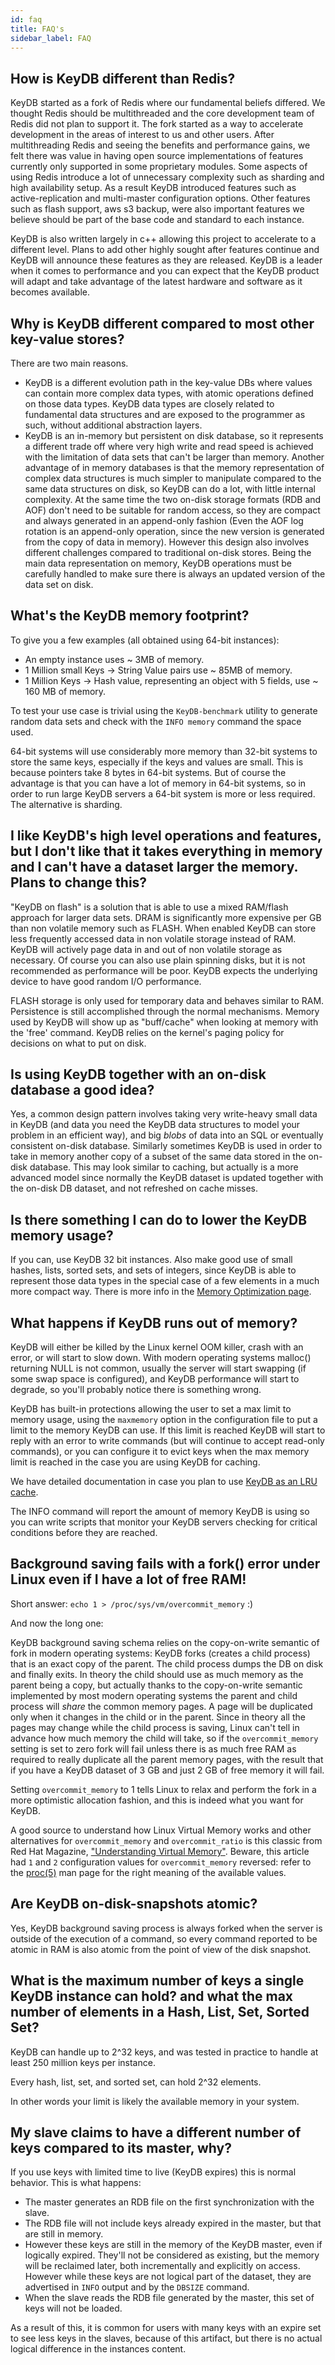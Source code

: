 ```yaml
---
id: faq          
title: FAQ's 
sidebar_label: FAQ 
---
```


## How is KeyDB different than Redis?

KeyDB started as a fork of Redis where our fundamental beliefs differed. 
We thought Redis should be multithreaded and the core development team of 
Redis did not plan to support it. The fork started as a way to accelerate 
development in the areas of interest to us and other users. After multithreading 
Redis and seeing the benefits and performance gains, we felt there was value 
in having open source implementations of features currently only supported in some proprietary modules.
Some aspects of using Redis introduce a lot of unnecessary complexity such as sharding and high availability setup. 
As a result KeyDB introduced features such as active-replication and multi-master configuration options. 
Other features such as flash support, aws s3 backup, were also important features we believe should be part of the base code 
and standard to each instance.

KeyDB is also written largely in c++ allowing this project to accelerate to a different level. Plans to add other highly
sought after features continue and KeyDB will announce these features as they are released. KeyDB is a leader when it comes
to performance and you can expect that the KeyDB product will adapt and take advantage of the latest hardware and software as it becomes available. 

## Why is KeyDB different compared to most other key-value stores?

There are two main reasons.

* KeyDB is a different evolution path in the key-value DBs where values can contain more complex data types, with atomic operations defined on those data types. KeyDB data types are closely related to fundamental data structures and are exposed to the programmer as such, without additional abstraction layers.
* KeyDB is an in-memory but persistent on disk database, so it represents a different trade off where very high write and read speed is achieved with the limitation of data sets that can't be larger than memory. Another advantage of
in memory databases is that the memory representation of complex data structures
is much simpler to manipulate compared to the same data structures on disk, so
KeyDB can do a lot, with little internal complexity. At the same time the
two on-disk storage formats (RDB and AOF) don't need to be suitable for random
access, so they are compact and always generated in an append-only fashion
(Even the AOF log rotation is an append-only operation, since the new version
is generated from the copy of data in memory). However this design also involves
different challenges compared to traditional on-disk stores. Being the main data
representation on memory, KeyDB operations must be carefully handled to make sure
there is always an updated version of the data set on disk.

## What's the KeyDB memory footprint?

To give you a few examples (all obtained using 64-bit instances):

* An empty instance uses ~ 3MB of memory.
* 1 Million small Keys -> String Value pairs use ~ 85MB of memory.
* 1 Million Keys -> Hash value, representing an object with 5 fields, use ~ 160 MB of memory.

To test your use case is trivial using the `KeyDB-benchmark` utility to generate random data sets and check with the `INFO memory` command the space used.

64-bit systems will use considerably more memory than 32-bit systems to store the same keys, especially if the keys and values are small. This is because pointers take 8 bytes in 64-bit systems. But of course the advantage is that you can
have a lot of memory in 64-bit systems, so in order to run large KeyDB servers a 64-bit system is more or less required. The alternative is sharding.

## I like KeyDB's high level operations and features, but I don't like that it takes everything in memory and I can't have a dataset larger the memory. Plans to change this?

"KeyDB on flash" is a solution that is able to use a mixed RAM/flash approach for
larger data sets. DRAM is significantly more expensive per GB than non volatile memory such as FLASH. When enabled KeyDB can store less frequently accessed data in non volatile storage instead of RAM. KeyDB will actively page data in and out of non volatile storage as necessary. Of course you can also use plain spinning disks, but it is not recommended as performance will be poor. KeyDB expects the underlying device to have good random I/O performance.

FLASH storage is only used for temporary data and behaves similar to RAM. Persistence is still accomplished through the normal mechanisms. Memory used by KeyDB will show up as "buff/cache" when looking at memory with the 'free' command. KeyDB relies on the kernel's paging policy for decisions on what to put on disk.



## Is using KeyDB together with an on-disk database a good idea?

Yes, a common design pattern involves taking very write-heavy small data
in KeyDB (and data you need the KeyDB data structures to model your problem
in an efficient way), and big *blobs* of data into an SQL or eventually
consistent on-disk database. Similarly sometimes KeyDB is used in order to
take in memory another copy of a subset of the same data stored in the on-disk
database. This may look similar to caching, but actually is a more advanced model
since normally the KeyDB dataset is updated together with the on-disk DB dataset,
and not refreshed on cache misses.

## Is there something I can do to lower the KeyDB memory usage?

If you can, use KeyDB 32 bit instances. Also make good use of small hashes,
lists, sorted sets, and sets of integers, since KeyDB is able to represent
those data types in the special case of a few elements in a much more compact
way. There is more info in the [Memory Optimization page](https://docs.keydb.dev/docs/memory-optimization).

## What happens if KeyDB runs out of memory?

KeyDB will either be killed by the Linux kernel OOM killer,
crash with an error, or will start to slow down.
With modern operating systems malloc() returning NULL is not common, usually
the server will start swapping (if some swap space is configured), and KeyDB
performance will start to degrade, so you'll probably notice there is something
wrong.

KeyDB has built-in protections allowing the user to set a max limit to memory
usage, using the `maxmemory` option in the configuration file to put a limit
to the memory KeyDB can use. If this limit is reached KeyDB will start to reply
with an error to write commands (but will continue to accept read-only
commands), or you can configure it to evict keys when the max memory limit
is reached in the case you are using KeyDB for caching.

We have detailed documentation in case you plan to use [KeyDB as an LRU cache](https://docs.keydb.dev/docs/lru-cache).

The INFO command will report the amount of memory KeyDB is using so you can
write scripts that monitor your KeyDB servers checking for critical conditions
before they are reached.

## Background saving fails with a fork() error under Linux even if I have a lot of free RAM!

Short answer: `echo 1 > /proc/sys/vm/overcommit_memory` :)

And now the long one:

KeyDB background saving schema relies on the copy-on-write semantic of fork in
modern operating systems: KeyDB forks (creates a child process) that is an
exact copy of the parent. The child process dumps the DB on disk and finally
exits. In theory the child should use as much memory as the parent being a
copy, but actually thanks to the copy-on-write semantic implemented by most
modern operating systems the parent and child process will _share_ the common
memory pages. A page will be duplicated only when it changes in the child or in
the parent. Since in theory all the pages may change while the child process is
saving, Linux can't tell in advance how much memory the child will take, so if
the `overcommit_memory` setting is set to zero fork will fail unless there is
as much free RAM as required to really duplicate all the parent memory pages,
with the result that if you have a KeyDB dataset of 3 GB and just 2 GB of free
memory it will fail.

Setting `overcommit_memory` to 1 tells Linux to relax and perform the fork in a
more optimistic allocation fashion, and this is indeed what you want for KeyDB.

A good source to understand how Linux Virtual Memory works and other
alternatives for `overcommit_memory` and `overcommit_ratio` is this classic
from Red Hat Magazine, ["Understanding Virtual Memory"][redhatvm].
Beware, this article had `1` and `2` configuration values for `overcommit_memory`
reversed: refer to the [proc(5)][proc5] man page for the right meaning of the
available values.

[redhatvm]: http://www.redhat.com/magazine/001nov04/features/vm/
[proc5]: http://man7.org/linux/man-pages/man5/proc.5.html

## Are KeyDB on-disk-snapshots atomic?

Yes, KeyDB background saving process is always forked when the server is
outside of the execution of a command, so every command reported to be atomic
in RAM is also atomic from the point of view of the disk snapshot.

## What is the maximum number of keys a single KeyDB instance can hold? and what the max number of elements in a Hash, List, Set, Sorted Set?

KeyDB can handle up to 2^32 keys, and was tested in practice to
handle at least 250 million keys per instance.

Every hash, list, set, and sorted set, can hold 2^32 elements.

In other words your limit is likely the available memory in your system.

## My slave claims to have a different number of keys compared to its master, why?

If you use keys with limited time to live (KeyDB expires) this is normal behavior. This is what happens:

* The master generates an RDB file on the first synchronization with the slave.
* The RDB file will not include keys already expired in the master, but that are still in memory.
* However these keys are still in the memory of the KeyDB master, even if logically expired. They'll not be considered as existing, but the memory will be reclaimed later, both incrementally and explicitly on access. However while these keys are not logical part of the dataset, they are advertised in `INFO` output and by the `DBSIZE` command.
* When the slave reads the RDB file generated by the master, this set of keys will not be loaded.

As a result of this, it is common for users with many keys with an expire set to see less keys in the slaves, because of this artifact, but there is no actual logical difference in the instances content.
